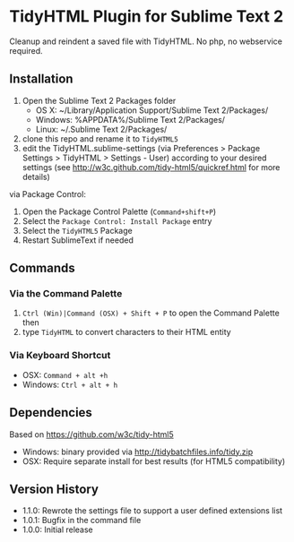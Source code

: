 TidyHTML Plugin for Sublime Text 2
==================================

Cleanup and reindent a saved file with TidyHTML. No php, no webservice required.

Installation
------------

1. Open the Sublime Text 2 Packages folder
    - OS X: ~/Library/Application Support/Sublime Text 2/Packages/
    - Windows: %APPDATA%/Sublime Text 2/Packages/
    - Linux: ~/.Sublime Text 2/Packages/
2. clone this repo and rename it to `TidyHTML5`
3. edit the TidyHTML.sublime-settings (via Preferences > Package Settings > TidyHTML > Settings - User) according to your desired settings (see http://w3c.github.com/tidy-html5/quickref.html for more details)

via Package Control:

1. Open the Package Control Palette (`Command+shift+P`)
2. Select the `Package Control: Install Package` entry
3. Select the `TidyHTML5` Package
4. Restart SublimeText if needed


Commands
--------

### Via the Command Palette

1. `Ctrl (Win)|Command (OSX) + Shift + P` to open the Command Palette then 
2. type `TidyHTML` to convert characters to their HTML entity

### Via Keyboard Shortcut

- OSX: `Command + alt +h`
- Windows: `Ctrl + alt + h`


Dependencies
------------

Based on https://github.com/w3c/tidy-html5

- Windows: binary provided via http://tidybatchfiles.info/tidy.zip
- OSX: Require separate install for best results (for HTML5 compatibility)


Version History
---------------
- 1.1.0: Rewrote the settings file to support a user defined extensions list
- 1.0.1: Bugfix in the command file
- 1.0.0: Initial release
